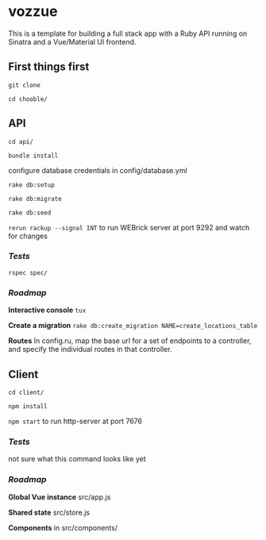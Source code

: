 # vozzue

This is a template for building a full stack app with a Ruby API running on Sinatra and a Vue/Material UI frontend.


## First things first

`git clone`

`cd chooble/`


## API

`cd api/`

`bundle install`

configure database credentials in config/database.yml

`rake db:setup`

`rake db:migrate`

`rake db:seed`

`rerun rackup --signal INT` to run WEBrick server at port 9292 and watch for changes

### _Tests_

`rspec spec/`

### _Roadmap_

**Interactive console** `tux`

**Create a migration** `rake db:create_migration NAME=create_locations_table`

**Routes** In config.ru, map the base url for a set of endpoints to a controller, and specify the individual routes in that controller.


## Client

`cd client/`

`npm install`

`npm start` to run http-server at port 7676

### _Tests_

not sure what this command looks like yet

### _Roadmap_

**Global Vue instance** src/app.js

**Shared state** src/store.js

**Components** in src/components/

